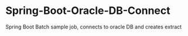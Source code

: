 # Spring-Boot-Oracle-DB-Connect
Spring Boot Batch sample job, connects to oracle DB and creates extract
